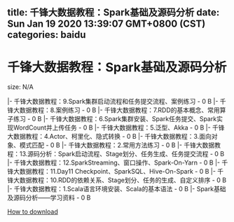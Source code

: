 
title: 千锋大数据教程：Spark基础及源码分析
date: Sun Jan 19 2020 13:39:07 GMT+0800 (CST)    
categories: baidu
---

# 千锋大数据教程：Spark基础及源码分析
size: N/A
 
 
|- 千锋大数据教程：9.Spark集群启动流程和任务提交流程、案例练习 - 0 B
|- 千锋大数据教程：8.案例练习 - 0 B
|- 千锋大数据教程：7.RDD的基本概念、常用算子练习 - 0 B
|- 千锋大数据教程：6.Spark集群安装、Spark任务提交、Spark实现WordCount并上传任务 - 0 B
|- 千锋大数据教程：5.泛型、Akka - 0 B
|- 千锋大数据教程：4.Actor、柯里化、隐式转换 - 0 B
|- 千锋大数据教程：3.面向对象、模式匹配 - 0 B
|- 千锋大数据教程：2.常用方法练习 - 0 B
|- 千锋大数据教程：13.源码分析：Spark启动流程、Stage划分、任务生成、任务提交流程 - 0 B
|- 千锋大数据教程：12.SparkStreaming、窗口操作、Spark-On-Yarn - 0 B
|- 千锋大数据教程：11.Day11 Checkpoint、SparkSQL、Hive-On-Spark - 0 B
|- 千锋大数据教程：10.RDD的依赖关系、Stage划分、任务的生成、自定义排序 - 0 B
|- 千锋大数据教程：1.Scala语言环境安装、Scala的基本语法 - 0 B
|- Spark基础及源码分析——学习资料 - 0 B

[How to download](https://bpcam.bemobtrk.com/go/2ceec3aa-1ca2-46d6-b9ff-aaa5c184517c?jno=4741)